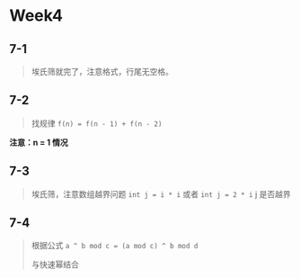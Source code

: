 # Week4

## 7-1

> 埃氏筛就完了，注意格式，行尾无空格。

## 7-2

> 找规律 ```f(n) = f(n - 1) + f(n - 2)```

**注意：n = 1 情况**

## 7-3

> 埃氏筛，注意数组越界问题 ```int j = i * i``` 或者 ```int j = 2 * i``` j 是否越界

## 7-4

> 根据公式 ```a ^ b mod c = (a mod c) ^ b mod d```
>
> 与快速幂结合
